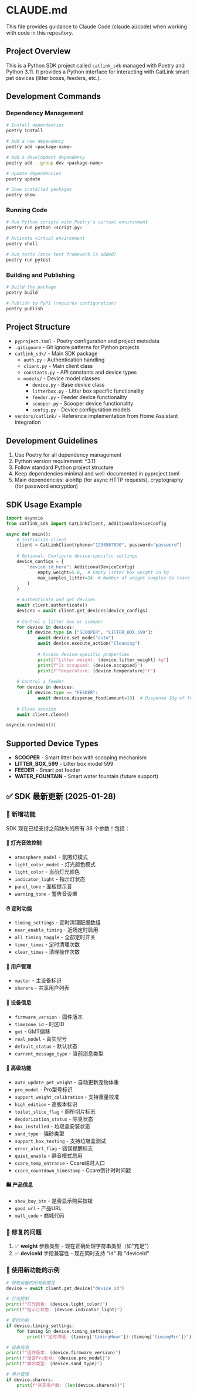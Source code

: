 # CLAUDE.md

This file provides guidance to Claude Code (claude.ai/code) when working with code in this repository.

## Project Overview

This is a Python SDK project called `catlink_sdk` managed with Poetry and Python 3.11. It provides a Python interface for interacting with CatLink smart pet devices (litter boxes, feeders, etc.).

## Development Commands

### Dependency Management
```bash
# Install dependencies
poetry install

# Add a new dependency
poetry add <package-name>

# Add a development dependency
poetry add --group dev <package-name>

# Update dependencies
poetry update

# Show installed packages
poetry show
```

### Running Code
```bash
# Run Python scripts with Poetry's virtual environment
poetry run python <script.py>

# Activate virtual environment
poetry shell

# Run tests (once test framework is added)
poetry run pytest
```

### Building and Publishing
```bash
# Build the package
poetry build

# Publish to PyPI (requires configuration)
poetry publish
```

## Project Structure

- `pyproject.toml` - Poetry configuration and project metadata
- `.gitignore` - Git ignore patterns for Python projects
- `catlink_sdk/` - Main SDK package
  - `auth.py` - Authentication handling
  - `client.py` - Main client class
  - `constants.py` - API constants and device types
  - `models/` - Device model classes
    - `device.py` - Base device class
    - `litterbox.py` - Litter box specific functionality
    - `feeder.py` - Feeder device functionality
    - `scooper.py` - Scooper device functionality
    - `config.py` - Device configuration models
- `vendors/catlink/` - Reference implementation from Home Assistant integration

## Development Guidelines

1. Use Poetry for all dependency management
2. Python version requirement: ^3.11
3. Follow standard Python project structure
4. Keep dependencies minimal and well-documented in pyproject.toml
5. Main dependencies: aiohttp (for async HTTP requests), cryptography (for password encryption)

## SDK Usage Example

```python
import asyncio
from catlink_sdk import CatLinkClient, AdditionalDeviceConfig

async def main():
    # Initialize client
    client = CatLinkClient(phone="1234567890", password="password")
    
    # Optional: Configure device-specific settings
    device_configs = {
        "device_id_here": AdditionalDeviceConfig(
            empty_weight=5.0,  # Empty litter box weight in kg
            max_samples_litter=24  # Number of weight samples to track
        )
    }
    
    # Authenticate and get devices
    await client.authenticate()
    devices = await client.get_devices(device_configs)
    
    # Control a litter box or scooper
    for device in devices:
        if device.type in ["SCOOPER", "LITTER_BOX_599"]:
            await device.set_mode("auto")
            await device.execute_action("Cleaning")
            
            # Access device-specific properties
            print(f"Litter weight: {device.litter_weight} kg")
            print(f"Is occupied: {device.occupied}")
            print(f"Temperature: {device.temperature}°C")
            
    # Control a feeder
    for device in devices:
        if device.type == "FEEDER":
            await device.dispense_food(amount=10)  # Dispense 10g of food
            
    # Close session
    await client.close()

asyncio.run(main())
```

## Supported Device Types

- **SCOOPER** - Smart litter box with scooping mechanism
- **LITTER_BOX_599** - Litter box model 599
- **FEEDER** - Smart pet feeder
- **WATER_FOUNTAIN** - Smart water fountain (future support)

## ✅ SDK 最新更新 (2025-01-28)

### 🎉 新增功能

SDK 现在已经支持之前缺失的所有 36 个参数！包括：

#### 🔦 灯光音效控制
- `atmosphere_model` - 氛围灯模式
- `light_color_model` - 灯光颜色模式
- `light_color` - 当前灯光颜色
- `indicator_light` - 指示灯状态
- `panel_tone` - 面板提示音
- `warning_tone` - 警告音设置

#### ⏰ 定时功能
- `timing_settings` - 定时清理配置数组
- `near_enable_timing` - 近场定时启用
- `all_timing_toggle` - 全部定时开关
- `timer_times` - 定时清理次数
- `clear_times` - 清理操作次数

#### 👥 用户管理
- `master` - 主设备标识
- `sharers` - 共享用户列表

#### 📱 设备信息
- `firmware_version` - 固件版本
- `timezone_id` - 时区ID
- `gmt` - GMT偏移
- `real_model` - 真实型号
- `default_status` - 默认状态
- `current_message_type` - 当前消息类型

#### 🔧 高级功能
- `auto_update_pet_weight` - 自动更新宠物体重
- `pro_model` - Pro型号标识
- `support_weight_calibration` - 支持重量校准
- `high_edition` - 高版本标识
- `toilet_slice_flag` - 厕所切片标志
- `deodorization_status` - 除臭状态
- `box_installed` - 垃圾盒安装状态
- `sand_type` - 猫砂类型
- `support_box_testing` - 支持垃圾盒测试
- `error_alert_flag` - 错误提醒标志
- `quiet_enable` - 静音模式启用
- `ccare_temp_entrance` - Ccare临时入口
- `ccare_countdown_timestamp` - Ccare倒计时时间戳

#### 🛍️ 产品信息
- `show_buy_btn` - 是否显示购买按钮
- `good_url` - 产品URL
- `mall_code` - 商城代码

### 🐛 修复的问题

1. ✅ **weight** 参数类型 - 现在正确处理字符串类型（如"充足"）
2. ✅ **deviceId** 字段兼容性 - 现在同时支持 "id" 和 "deviceId"

### 📝 使用新功能的示例

```python
# 获取设备的所有新属性
device = await client.get_device("device_id")

# 灯光控制
print(f"灯光颜色: {device.light_color}")
print(f"指示灯状态: {device.indicator_light}")

# 定时功能
if device.timing_settings:
    for timing in device.timing_settings:
        print(f"定时清理: {timing['timingHour']}:{timing['timingMin']}")

# 设备信息
print(f"固件版本: {device.firmware_version}")
print(f"是否Pro型号: {device.pro_model}")
print(f"猫砂类型: {device.sand_type}")

# 用户管理
if device.sharers:
    print(f"共享用户数: {len(device.sharers)}")
```